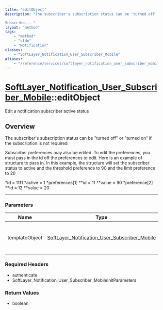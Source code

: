 ```yaml
---
title: "editObject"
description: "The subscriber's subscription status can be 'turned off' or 'turned on' if the subscription is not required. 

Subscribe... "
layout: "method"
tags:
    - "method"
    - "sldn"
    - "Notification"
classes:
    - "SoftLayer_Notification_User_Subscriber_Mobile"
aliases:
    - "/reference/services/softlayer_notification_user_subscriber_mobile/editObject"
---
```

# [SoftLayer_Notification_User_Subscriber_Mobile](/reference/services/SoftLayer_Notification_User_Subscriber_Mobile)::editObject


Edit a notification subscriber active status


## Overview 
The subscriber's subscription status can be "turned off" or "turned on" if the subscription is not required. 

Subscriber preferences may also be edited.  To edit the preferences, you must pass in the id off the preferences to edit.  Here is an example of structure to pass in.  In this example, the structure will set the subscriber status to active and the threshold preference to 90 and the limit preference to 20 


*id = 1111
*active = 1
*preferences[1]
**id = 11
**value = 90
*preference[2]
**id = 12
**value = 20

-----

### Parameters 
|Name | Type | Description |
| --- | --- | --- |
|templateObject| <a href='/reference/datatypes/SoftLayer_Notification_User_Subscriber_Mobile'>SoftLayer_Notification_User_Subscriber_Mobile </a>| A skeleton SoftLayer_Notification_User_Subscriber_Mobile object with only the properties defined that you wish to change. Unchanged properties are left alone.|


### Required Headers
* authenticate
* SoftLayer_Notification_User_Subscriber_MobileInitParameters


### Return Values
* boolean




